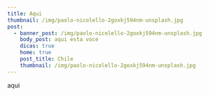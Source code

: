 ```yaml
---
title: Aqui
thumbnail: /img/paolo-nicolello-2goxkj594nm-unsplash.jpg
post:
  - banner_post: /img/paolo-nicolello-2goxkj594nm-unsplash.jpg
    body_post: aqui esta voce
    dicas: true
    home: true
    post_title: Chile
    thumbnail: /img/paolo-nicolello-2goxkj594nm-unsplash.jpg
---
```

aqui
